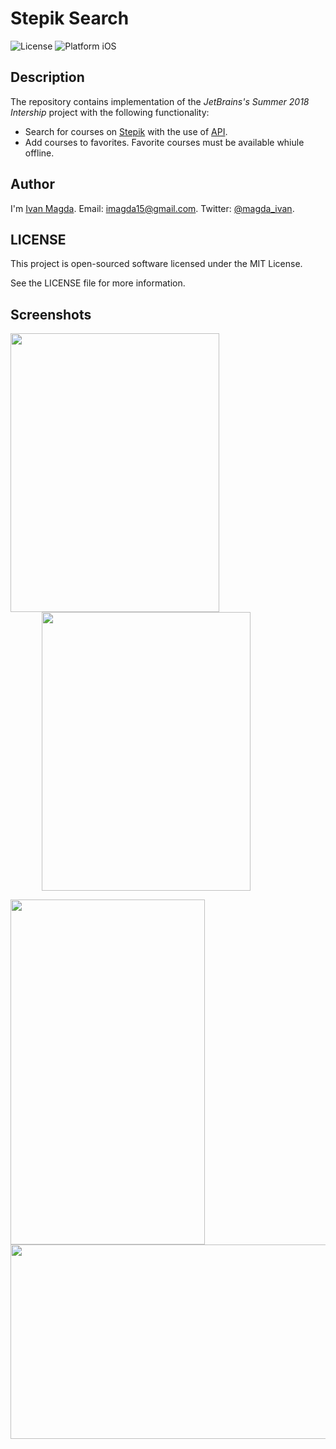 # Stepik Search

![License](https://img.shields.io/npm/l/express.svg)
![Platform iOS](https://img.shields.io/badge/platform-iOS-blue.svg)

## Description

The repository contains implementation of the *JetBrains's Summer 2018 Intership* project with the following functionality:
- Search for courses on [Stepik](https://stepik.org) with the use of [API](https://stepik.org/api/docs).
- Add courses to favorites. Favorite courses must be available whiule offline.

## Author
I'm [Ivan Magda](https://www.facebook.com/ivan.magda).
Email: [imagda15@gmail.com](mailto:imagda15@gmail.com).
Twitter: [@magda_ivan](https://twitter.com/magda_ivan).

## LICENSE
This project is open-sourced software licensed under the MIT License.

See the LICENSE file for more information.

## Screenshots

<img src="https://github.com/vanyaland/StepikSearch/blob/master/Screenshots/iPad-5th-generation-search.png"
width="334" height="446">
<img src="https://github.com/vanyaland/StepikSearch/blob/master/Screenshots/iPad-5th-generation-detail.png"
width="334" height="446" hspace=50>

<img src="https://github.com/vanyaland/StepikSearch/blob/master/Screenshots/iPhone-8-Plus-search.png"
width="311" height="552">
<img src="https://github.com/vanyaland/StepikSearch/blob/master/Screenshots/iPhone-8-Plus-search-land.png"
width="552" height="311">
